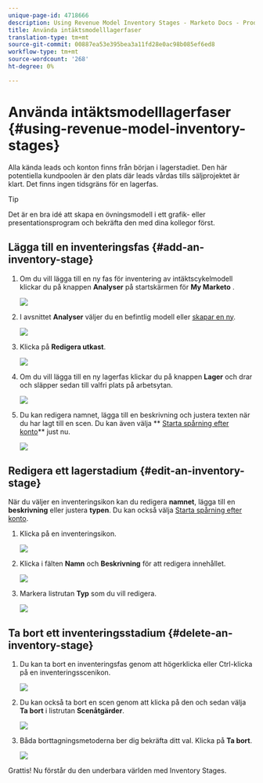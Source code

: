 ```yaml
---
unique-page-id: 4718666
description: Using Revenue Model Inventory Stages - Marketo Docs - Produktdokumentation
title: Använda intäktsmodelllagerfaser
translation-type: tm+mt
source-git-commit: 00887ea53e395bea3a11fd28e0ac98b085ef6ed8
workflow-type: tm+mt
source-wordcount: '268'
ht-degree: 0%

---
```



# Använda intäktsmodelllagerfaser {#using-revenue-model-inventory-stages}

Alla kända leads och konton finns från början i lagerstadiet. Den här potentiella kundpoolen är den plats där leads vårdas tills säljprojektet är klart. Det finns ingen tidsgräns för en lagerfas.

>[!TIP]
>
>Det är en bra idé att skapa en övningsmodell i ett grafik- eller presentationsprogram och bekräfta den med dina kollegor först.

## Lägga till en inventeringsfas {#add-an-inventory-stage}

1. Om du vill lägga till en ny fas för inventering av intäktscykelmodell klickar du på knappen **Analyser** på startskärmen för **My Marketo** .

   ![](assets/image2015-4-27-11-3a54-3a41.png)

1. I avsnittet **Analyser** väljer du en befintlig modell eller [skapar en ny](create-a-new-revenue-model.md).

   ![](assets/image2015-4-27-14-3a31-3a53.png)

1. Klicka på **Redigera utkast**.

   ![](assets/image2015-4-27-12-3a10-3a49.png)

1. Om du vill lägga till en ny lagerfas klickar du på knappen **Lager** och drar och släpper sedan till valfri plats på arbetsytan.

   ![](assets/image2015-4-28-13-3a9-3a37.png)

1. Du kan redigera namnet, lägga till en beskrivning och justera texten när du har lagt till en scen. Du kan även välja ** [Starta spårning efter konto](start-tracking-by-account-in-the-revenue-modeler.md)** just nu.

   ![](assets/image2015-4-27-13-3a29-3a2.png)

## Redigera ett lagerstadium {#edit-an-inventory-stage}

När du väljer en inventeringsikon kan du redigera **namnet**, lägga till en **beskrivning** eller justera **typen**. Du kan också välja [Starta spårning efter konto](start-tracking-by-account-in-the-revenue-modeler.md).

1. Klicka på en inventeringsikon.

   ![](assets/image2015-4-27-15-3a55-3a10.png)

1. Klicka i fälten **Namn** och **Beskrivning** för att redigera innehållet.

   ![](assets/image2015-4-27-13-3a34-3a58.png)

1. Markera listrutan **Typ** som du vill redigera.

   ![](assets/image2015-4-27-13-3a36-3a52.png)

## Ta bort ett inventeringsstadium {#delete-an-inventory-stage}

1. Du kan ta bort en inventeringsfas genom att högerklicka eller Ctrl-klicka på en inventeringsscenikon.

   ![](assets/image2015-4-28-13-3a0-3a20.png)

1. Du kan också ta bort en scen genom att klicka på den och sedan välja **Ta bort** i listrutan **Scenåtgärder**.

   ![](assets/image2015-4-28-13-3a1-3a17.png)

1. Båda borttagningsmetoderna ber dig bekräfta ditt val. Klicka på **Ta bort**.

   ![](assets/image2015-4-28-13-3a5-3a26.png)

Grattis! Nu förstår du den underbara världen med Inventory Stages.
